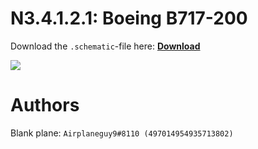 # N3.4.1.2.1: Boeing B717-200

Download the `.schematic`-file here: **[Download](https://bte-n.github.io/resources/N3/4/1/B712.schematic)**

![](https://bte-n.github.io/resources/N3/4/1/712-boe.png)  

# Authors

Blank plane: `Airplaneguy9#8110 (497014954935713802)`    
